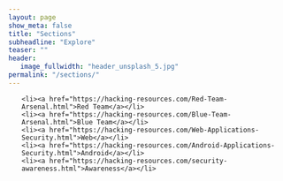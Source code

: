 ```yaml
---
layout: page
show_meta: false
title: "Sections"
subheadline: "Explore"
teaser: ""
header:
   image_fullwidth: "header_unsplash_5.jpg"
permalink: "/sections/"
---
```


<ul>

    <li><a href="https://hacking-resources.com/Red-Team-Arsenal.html">Red Team</a></li>
	<li><a href="https://hacking-resources.com/Blue-Team-Arsenal.html">Blue Team</a></li>
	<li><a href="https://hacking-resources.com/Web-Applications-Security.html">Web</a></li>
	<li><a href="https://hacking-resources.com/Android-Applications-Security.html">Android</a></li>
	<li><a href="https://hacking-resources.com/security-awareness.html">Awareness</a></li>
    
</ul>